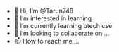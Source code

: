 - 👋 Hi, I’m @Tarun748
- 👀 I’m interested in learning
- 🌱 I’m currently learning btech cse
- 💞️ I’m looking to collaborate on ...
- 📫 How to reach me ...

<!---
Tarun748/Tarun748 is a ✨ special ✨ repository because its `README.md` (this file) appears on your GitHub profile.
You can click the Preview link to take a look at your changes.
--->
